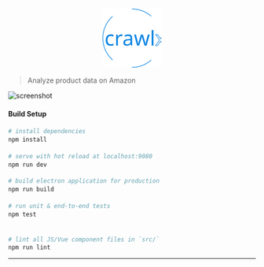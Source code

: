 <p align="center">
  <img width="120" height="120" src="https://raw.githubusercontent.com/qathom/crawlx/master/src/renderer/assets/icons/icon.svg" alt="crawlx logo">
</p>

> Analyze product data on Amazon

![screenshot](https://i.imgur.com/YPmENfw.png)

#### Build Setup

``` bash
# install dependencies
npm install

# serve with hot reload at localhost:9080
npm run dev

# build electron application for production
npm run build

# run unit & end-to-end tests
npm test


# lint all JS/Vue component files in `src/`
npm run lint

```

---
